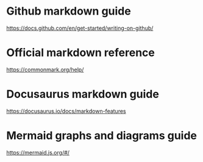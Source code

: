 # Github markdown guide

https://docs.github.com/en/get-started/writing-on-github/

# Official markdown reference

https://commonmark.org/help/

# Docusaurus markdown guide

https://docusaurus.io/docs/markdown-features

# Mermaid graphs and diagrams guide

https://mermaid.js.org/#/
